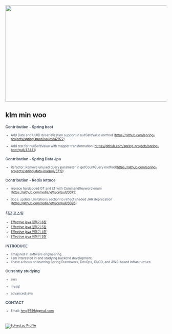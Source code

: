 
<div align="center">
  
<a href="https://github.com/devxb/gitanimals">
<img
  src="https://render.gitanimals.org/farms/minwoo1999"
  width="600"
  height="300"
/>
</a>
</div>



## klm min woo

<span style="color:#4E5968; font-size:10px;">

### Contribution - Spring boot
- Add Date and UUID deserialization support in nullSafeValue method (https://github.com/spring-projects/spring-boot/issues/42972)

- Add test for nullSafeValue with mapper transformation (https://github.com/spring-projects/spring-boot/pull/43441)

### Contribution - Spring Data Jpa
- Refactor: Remove unused query parameter in getCountQuery method(https://github.com/spring-projects/spring-data-jpa/pull/3719)

### Contribution - Redis lettuce

- replace hardcoded GT and LT with CommandKeyword enum (https://github.com/redis/lettuce/pull/3079)

- docs: update Limitations section to reflect shaded JAR deprecation (https://github.com/redis/lettuce/pull/3095)

### 최근 포스팅
<span style="color:#4E5968; font-size:10px;">

- [Effective java 정복기 6장](https://minwoo-it-factory.tistory.com/entry/Effective-java-%EC%A0%95%EB%B3%B5%EA%B8%B0-6%EC%9E%A5)<br>
- [Effective java 정복기 5장](https://minwoo-it-factory.tistory.com/entry/Effective-java-%EC%A0%95%EB%B3%B5%EA%B8%B0-5%EC%9E%A5)<br>
- [Effective java 정복기 4장](https://minwoo-it-factory.tistory.com/entry/Effective-java-%EC%A0%95%EB%B3%B5%EA%B8%B0-4%EC%9E%A5)<br>
- [Effective java 정복기 3장](https://minwoo-it-factory.tistory.com/entry/Effective-java-%EC%A0%95%EB%B3%B5%EA%B8%B0-2%EC%9E%A5)<br>


### INTRODUCE
<span style="color:#4E5968; font-size:10px;">

  
- I majored in software engineering.
- I am interested in and studying backend development.
- I have a focus on learning Spring Framework, DevOps, CI/CD, and AWS-based infrastructure.

### Currently studying 
<span style="color:#4E5968; font-size:10px;">

* aws

* mysql
 
* advanced java

### CONTACT
- Email: hmg5959@gmail.com


<br><br>
[![Solved.ac Profile](http://mazassumnida.wtf/api/v2/generate_badge?boj=kbsserver)](https://solved.ac/kbsserver/)
</div>
